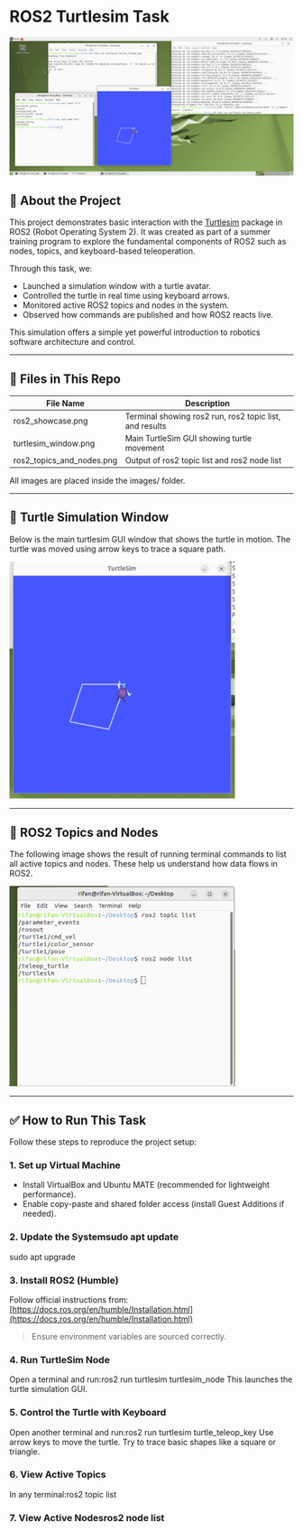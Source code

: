 # ROS2 Turtlesim Task 

![ros2_showcase](ros2_showcase.png)

## 🧠 About the Project

This project demonstrates basic interaction with the [Turtlesim](https://docs.ros.org/en/ros2_packages/foxy/api/turtlesim.html) package in ROS2 (Robot Operating System 2). It was created as part of a summer training program to explore the fundamental components of ROS2 such as nodes, topics, and keyboard-based teleoperation.

Through this task, we:
- Launched a simulation window with a turtle avatar.
- Controlled the turtle in real time using keyboard arrows.
- Monitored active ROS2 topics and nodes in the system.
- Observed how commands are published and how ROS2 reacts live.

This simulation offers a simple yet powerful introduction to robotics software architecture and control.

---

## 🧾 Files in This Repo

| File Name                   | Description                                                |
|----------------------------|------------------------------------------------------------|
| ros2_showcase.png         | Terminal showing ros2 run, ros2 topic list, and results |
| turtlesim_window.png      | Main TurtleSim GUI showing turtle movement                 |
| ros2_topics_and_nodes.png | Output of ros2 topic list and ros2 node list           |

All images are placed inside the images/ folder.

---

## 🐢 Turtle Simulation Window

Below is the main turtlesim GUI window that shows the turtle in motion. The turtle was moved using arrow keys to trace a square path.

<img src="turtlesim_window.png" alt="Turtlesim Window" width="400"/>

---

## 📜 ROS2 Topics and Nodes

The following image shows the result of running terminal commands to list all active topics and nodes. These help us understand how data flows in ROS2.

<img src="ros2_topics_and_nodes.png" alt="ROS2 Topics and Nodes" width="400"/>

---

## ✅ How to Run This Task

Follow these steps to reproduce the project setup:

### 1. Set up Virtual Machine
- Install VirtualBox and Ubuntu MATE (recommended for lightweight performance).
- Enable copy-paste and shared folder access (install Guest Additions if needed).

### 2. Update the Systemsudo apt update
sudo apt upgrade

### 3. Install ROS2 (Humble)
Follow official instructions from: [https://docs.ros.org/en/humble/Installation.html](https://docs.ros.org/en/humble/Installation.html)

> Ensure environment variables are sourced correctly.

### 4. Run TurtleSim Node
Open a terminal and run:ros2 run turtlesim turtlesim_node
This launches the turtle simulation GUI.

### 5. Control the Turtle with Keyboard
Open another terminal and run:ros2 run turtlesim turtle_teleop_key
Use arrow keys to move the turtle. Try to trace basic shapes like a square or triangle.

### 6. View Active Topics
In any terminal:ros2 topic list

### 7. View Active Nodesros2 node list

